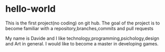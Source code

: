 # hello-world
This is the first project(no coding) on git hub. The goal of the project is to become familiar with a repository,branches,commits and pull requests

My name is Davide and I like technology,programming,psichology,design and Art in general.
I would like to become a master in developing games.
